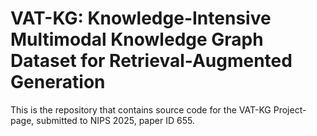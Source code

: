 # VAT-KG: Knowledge-Intensive Multimodal Knowledge Graph Dataset for Retrieval-Augmented Generation

This is the repository that contains source code for the VAT-KG Project-page, submitted to NIPS 2025, paper ID 655.
